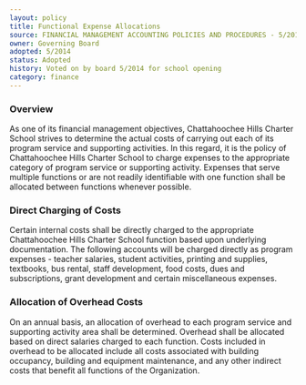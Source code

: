 ```yaml
---
layout: policy
title: Functional Expense Allocations
source: FINANCIAL MANAGEMENT ACCOUNTING POLICIES AND PROCEDURES - 5/2014
owner: Governing Board
adopted: 5/2014
status: Adopted
history: Voted on by board 5/2014 for school opening
category: finance
---
```

### Overview

As one of its financial management objectives, Chattahoochee Hills Charter School strives to determine the actual costs of carrying out each of its program service and supporting activities. In this regard, it is the policy of Chattahoochee Hills Charter School to charge expenses to the appropriate category of program service or supporting activity. Expenses that serve multiple functions or are not readily identifiable with one function shall be allocated between functions whenever possible.


### Direct Charging of Costs

Certain internal costs shall be directly charged to the appropriate Chattahoochee Hills Charter School function based upon underlying documentation.    The following accounts will be charged directly as program expenses - teacher salaries, student activities, printing and supplies, textbooks, bus rental, staff development, food costs, dues and subscriptions, grant development and certain miscellaneous expenses.

### Allocation of Overhead Costs

On an annual basis, an allocation of overhead to each program service and supporting activity area shall be determined. Overhead shall be allocated based on direct salaries charged to each function. Costs included in overhead to be allocated include all costs associated with building occupancy, building and equipment maintenance, and any other indirect costs that benefit all functions of the Organization.
